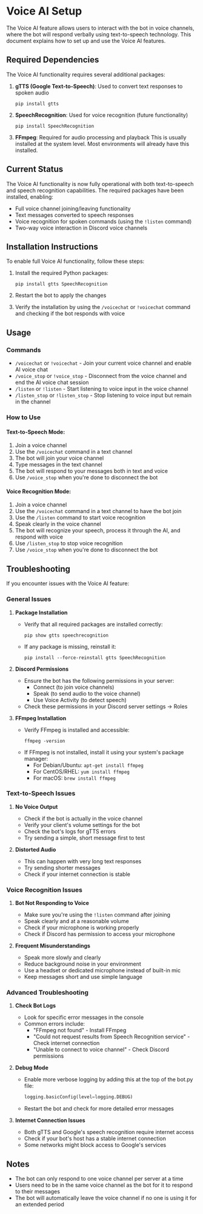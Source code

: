 # Voice AI Setup

The Voice AI feature allows users to interact with the bot in voice channels, where the bot will respond verbally using text-to-speech technology. This document explains how to set up and use the Voice AI features.

## Required Dependencies

The Voice AI functionality requires several additional packages:

1. **gTTS (Google Text-to-Speech)**: Used to convert text responses to spoken audio
   ```
   pip install gtts
   ```

2. **SpeechRecognition**: Used for voice recognition (future functionality)
   ```
   pip install SpeechRecognition
   ```

3. **FFmpeg**: Required for audio processing and playback
   This is usually installed at the system level. Most environments will already have this installed.

## Current Status

The Voice AI functionality is now fully operational with both text-to-speech and speech recognition capabilities. The required packages have been installed, enabling:

- Full voice channel joining/leaving functionality
- Text messages converted to speech responses
- Voice recognition for spoken commands (using the `!listen` command)
- Two-way voice interaction in Discord voice channels

## Installation Instructions

To enable full Voice AI functionality, follow these steps:

1. Install the required Python packages:
   ```
   pip install gtts SpeechRecognition
   ```

2. Restart the bot to apply the changes

3. Verify the installation by using the `/voicechat` or `!voicechat` command and checking if the bot responds with voice

## Usage

### Commands

- `/voicechat` or `!voicechat` - Join your current voice channel and enable AI voice chat
- `/voice_stop` or `!voice_stop` - Disconnect from the voice channel and end the AI voice chat session
- `/listen` or `!listen` - Start listening to voice input in the voice channel
- `/listen_stop` or `!listen_stop` - Stop listening to voice input but remain in the channel

### How to Use

#### Text-to-Speech Mode:
1. Join a voice channel
2. Use the `/voicechat` command in a text channel
3. The bot will join your voice channel
4. Type messages in the text channel
5. The bot will respond to your messages both in text and voice
6. Use `/voice_stop` when you're done to disconnect the bot

#### Voice Recognition Mode:
1. Join a voice channel
2. Use the `/voicechat` command in a text channel to have the bot join
3. Use the `/listen` command to start voice recognition
4. Speak clearly in the voice channel
5. The bot will recognize your speech, process it through the AI, and respond with voice
6. Use `/listen_stop` to stop voice recognition
7. Use `/voice_stop` when you're done to disconnect the bot

## Troubleshooting

If you encounter issues with the Voice AI feature:

### General Issues
1. **Package Installation**
   - Verify that all required packages are installed correctly:
     ```
     pip show gtts speechrecognition
     ```
   - If any package is missing, reinstall it:
     ```
     pip install --force-reinstall gtts SpeechRecognition
     ```

2. **Discord Permissions**
   - Ensure the bot has the following permissions in your server:
     - Connect (to join voice channels)
     - Speak (to send audio to the voice channel)
     - Use Voice Activity (to detect speech)
   - Check these permissions in your Discord server settings → Roles

3. **FFmpeg Installation**
   - Verify FFmpeg is installed and accessible:
     ```
     ffmpeg -version
     ```
   - If FFmpeg is not installed, install it using your system's package manager:
     - For Debian/Ubuntu: `apt-get install ffmpeg`
     - For CentOS/RHEL: `yum install ffmpeg`
     - For macOS: `brew install ffmpeg`

### Text-to-Speech Issues
1. **No Voice Output**
   - Check if the bot is actually in the voice channel
   - Verify your client's volume settings for the bot
   - Check the bot's logs for gTTS errors
   - Try sending a simple, short message first to test

2. **Distorted Audio**
   - This can happen with very long text responses
   - Try sending shorter messages
   - Check if your internet connection is stable

### Voice Recognition Issues
1. **Bot Not Responding to Voice**
   - Make sure you're using the `!listen` command after joining
   - Speak clearly and at a reasonable volume
   - Check if your microphone is working properly
   - Check if Discord has permission to access your microphone

2. **Frequent Misunderstandings**
   - Speak more slowly and clearly
   - Reduce background noise in your environment
   - Use a headset or dedicated microphone instead of built-in mic
   - Keep messages short and use simple language

### Advanced Troubleshooting
1. **Check Bot Logs**
   - Look for specific error messages in the console
   - Common errors include:
     - "FFmpeg not found" - Install FFmpeg
     - "Could not request results from Speech Recognition service" - Check internet connection
     - "Unable to connect to voice channel" - Check Discord permissions

2. **Debug Mode**
   - Enable more verbose logging by adding this at the top of the bot.py file:
     ```python
     logging.basicConfig(level=logging.DEBUG)
     ```
   - Restart the bot and check for more detailed error messages

3. **Internet Connection Issues**
   - Both gTTS and Google's speech recognition require internet access
   - Check if your bot's host has a stable internet connection
   - Some networks might block access to Google's services

## Notes

- The bot can only respond to one voice channel per server at a time
- Users need to be in the same voice channel as the bot for it to respond to their messages
- The bot will automatically leave the voice channel if no one is using it for an extended period